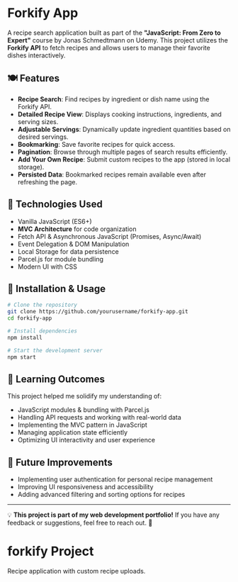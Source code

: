 # Forkify App

A recipe search application built as part of the **"JavaScript: From Zero to Expert"** course by Jonas Schmedtmann on Udemy. This project utilizes the **Forkify API** to fetch recipes and allows users to manage their favorite dishes interactively.

## 🍽️ Features
- **Recipe Search**: Find recipes by ingredient or dish name using the Forkify API.
- **Detailed Recipe View**: Displays cooking instructions, ingredients, and serving sizes.
- **Adjustable Servings**: Dynamically update ingredient quantities based on desired servings.
- **Bookmarking**: Save favorite recipes for quick access.
- **Pagination**: Browse through multiple pages of search results efficiently.
- **Add Your Own Recipe**: Submit custom recipes to the app (stored in local storage).
- **Persisted Data**: Bookmarked recipes remain available even after refreshing the page.

## 🚀 Technologies Used
- Vanilla JavaScript (ES6+)
- **MVC Architecture** for code organization
- Fetch API & Asynchronous JavaScript (Promises, Async/Await)
- Event Delegation & DOM Manipulation
- Local Storage for data persistence
- Parcel.js for module bundling
- Modern UI with CSS


## 📂 Installation & Usage
```bash
# Clone the repository
git clone https://github.com/yourusername/forkify-app.git
cd forkify-app

# Install dependencies
npm install

# Start the development server
npm start
```

## 🎯 Learning Outcomes
This project helped me solidify my understanding of:
- JavaScript modules & bundling with Parcel.js
- Handling API requests and working with real-world data
- Implementing the MVC pattern in JavaScript
- Managing application state efficiently
- Optimizing UI interactivity and user experience

## 📌 Future Improvements
- Implementing user authentication for personal recipe management
- Improving UI responsiveness and accessibility
- Adding advanced filtering and sorting options for recipes

---
💡 **This project is part of my web development portfolio!** If you have any feedback or suggestions, feel free to reach out. 🚀

# forkify Project

Recipe application with custom recipe uploads.
